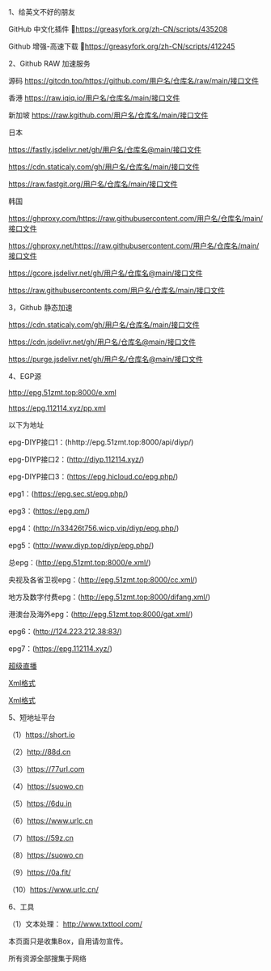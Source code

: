 
1、给英文不好的朋友

GitHub 中文化插件 🔰https://greasyfork.org/zh-CN/scripts/435208

Github 增强-高速下载 🔰https://greasyfork.org/zh-CN/scripts/412245

2、Github RAW 加速服务

源码 https://gitcdn.top/https://github.com/用户名/仓库名/raw/main/接口文件

香港 https://raw.iqiq.io/用户名/仓库名/main/接口文件

新加坡 https://raw.kgithub.com/用户名/仓库名/main/接口文件

日本 

https://fastly.jsdelivr.net/gh/用户名/仓库名@main/接口文件

https://cdn.staticaly.com/gh/用户名/仓库名/main/接口文件

https://raw.fastgit.org/用户名/仓库名/main/接口文件

韩国

https://ghproxy.com/https://raw.githubusercontent.com/用户名/仓库名/main/接口文件

https://ghproxy.net/https://raw.githubusercontent.com/用户名/仓库名/main/接口文件

https://gcore.jsdelivr.net/gh/用户名/仓库名@main/接口文件

https://raw.githubusercontents.com/用户名/仓库名/main/接口文件

3，Github 静态加速

https://cdn.staticaly.com/gh/用户名/仓库名/main/接口文件

https://cdn.jsdelivr.net/gh/用户名/仓库名@main/接口文件

https://purge.jsdelivr.net/gh/用户名/仓库名@main/接口文件

4、EGP源

http://epg.51zmt.top:8000/e.xml

https://epg.112114.xyz/pp.xml

以下为地址

epg-DIYP接口1：(hhttp://epg.51zmt.top:8000/api/diyp/)

epg-DIYP接口2：(http://diyp.112114.xyz/)

epg-DIYP接口3：(https://epg.hicloud.co/epg.php/)

epg1：(https://epg.sec.st/epg.php/)

epg3：(https://epg.pm/)

epg4：(http://n33426t756.wicp.vip/diyp/epg.php/)

epg5：(http://www.diyp.top/diyp/epg.php/)

总epg：(http://epg.51zmt.top:8000/e.xml/)

央视及各省卫视epg：(http://epg.51zmt.top:8000/cc.xml/)

地方及数字付费epg：(http://epg.51zmt.top:8000/difang.xml/)

港澳台及海外epg：(http://epg.51zmt.top:8000/gat.xml/)

epg6：(http://124.223.212.38:83/)

epg7：(https://epg.112114.xyz/)

[超级直播](https://epg.112114.xyz/epginfo)

[Xml格式](https://epg.112114.xyz/pp.xml)

[Xml格式](https://epg.112114.xyz/pp.xml.gz)

5、短地址平台

（1）https://short.io

（2）http://88d.cn

（3）https://77url.com

（4）https://suowo.cn

（5）https://6du.in

（6）https://www.urlc.cn

（7）https://59z.cn

（8）https://suowo.cn

（9）https://0a.fit/

（10）https://www.urlc.cn/

6、工具

（1）文本处理： http://www.txttool.com/

本页面只是收集Box，自用请勿宣传。

所有资源全部搜集于网络
